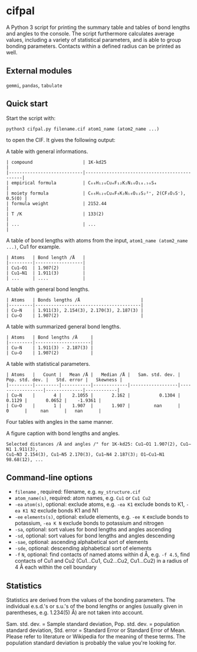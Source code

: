 # cifpal
A Python 3 script for printing the summary table and tables of bond lengths and angles to the console. The script furthermore calculates average values, including a variety of statistical parameters, and is able to group bonding parameters. Contacts within a defined radius can be printed as well.

## External modules
 `gemmi`,  `pandas`,  `tabulate`
 
## Quick start
 Start the script with:
```console
python3 cifpal.py filename.cif atom1_name (atom2_name ...)
```
to open the CIF. It gives the following output:

A table with general informations.

```
| compound                   | 1K-kd25                                      |
|----------------------------|----------------------------------------------|
| empirical formula          | C₆₈H₁₂₆Cu₄F₁₂K₂N₁₆O₁₈.₅₀S₄                   |
| moiety formula             | C₆₆H₁₂₆Cu₄F₆K₂N₁₆O₁₂S₂²⁺, 2(CF₃O₃S⁻), 0.5(O) |
| formula weight             | 2152.44                                      |
| T /K                       | 133(2)                                       |
| ...                        | ...                                          |
```
A table of bond lengths with atoms from the input, `atom1_name (atom2_name ...)`, Cu1 for example.
```
| Atoms   | Bond length /Å   |
|---------|------------------|
| Cu1–O1  | 1.907(2)         |
| Cu1–N1  | 1.911(3)         |
| ...     | ....             |
```
A table with general bond lengths.
```
| Atoms   | Bonds lengths /Å                       |
|---------|----------------------------------------|
| Cu–N    | 1.911(3), 2.154(3), 2.170(3), 2.187(3) |
| Cu–O    | 1.907(2)                               |
```
A table with summarized general bond lengths.
```
| Atoms   | Bond lengths /Å     |
|---------|---------------------|
| Cu–N    | 1.911(3) - 2.187(3) |
| Cu–O    | 1.907(2)            |
```
A table with statistical parameters.
```
| Atoms   |   Count |   Mean /Å |   Median /Å |   Sam. std. dev. |   Pop. std. dev. |   Std. error |   Skewness |
|---------|---------|-----------|-------------|------------------|------------------|--------------|------------|
| Cu–N    |       4 |    2.1055 |       2.162 |           0.1304 |           0.1129 |       0.0652 |    -1.9361 |
| Cu–O    |       1 |    1.907  |       1.907 |         nan      |           0      |     nan      |   nan      |
```
Four tables with angles in the same manner.

A figure caption with bond lengths and angles.
```
Selected distances /Å and angles /° for 1K-kd25: Cu1–O1 1.907(2), Cu1–N1 1.911(3), 
Cu1–N3 2.154(3), Cu1–N5 2.170(3), Cu1–N4 2.187(3); O1–Cu1–N1 98.68(12), ...
```

## Command-line options
- `filename` , required: filename, e.g. `my_structure.cif`
- `atom_name(s)`, required: atom names, e.g. `Cu1` or `Cu1 Cu2`
- `-ea` `atom(s)`, optional: exclude atoms, e.g. `-ea K1` exclude bonds to K1, `-ea K1 N2` exclude bonds K1 and N1
- `-ee` `elements(s)`,  optional: exlude elements,  e.g. `-ee K` exclude bonds to potassium, `-ea K N` exclude bonds to potassium and nitrogen
- `-sa`, optional: sort values for bond lengths and angles ascending
- `-sd`, optional: sort values for bond lengths and angles descending
- `-sae`, optional: ascending alphabetical sort of elements
- `-sde`, optional:  descending alphabetical sort of elements
- `-f` `N`, optional: find contacts of named atoms within d Å, e.g. `-f 4.5`, find contacts of Cu1 and Cu2 (Cu1…Cu1, Cu2…Cu2, Cu1…Cu2) in a radius of 4 Å each within the cell boundary

## Statistics
Statistics are derived from the values of the bonding parameters. The individual e.s.d.'s or s.u.'s of the bond lengths or angles (usually given in parentheses, e.g. 1.234(5) Å) are not taken into account.

Sam. std. dev. = Sample standard deviation, Pop. std. dev. = population standard deviation, Std. error = Standard Error or Standard Error of Mean. Please refer to literature or Wikipedia for the meaning of these terms. The population standard deviation is probably the value you're looking for.



